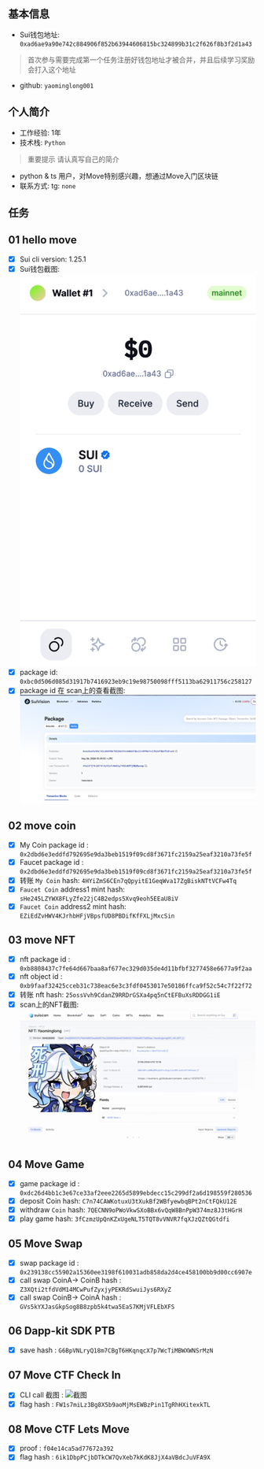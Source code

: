 ## 基本信息
- Sui钱包地址: `0xad6ae9a90e742c884906f852b63944606815bc324899b31c2f626f8b3f2d1a43`
> 首次参与需要完成第一个任务注册好钱包地址才被合并，并且后续学习奖励会打入这个地址
- github: `yaominglong001`

## 个人简介
- 工作经验: 1年
- 技术栈: `Python`
> 重要提示 请认真写自己的简介
- python & ts 用户，对Move特别感兴趣，想通过Move入门区块链
- 联系方式: tg: `none` 

## 任务

##   01 hello move  
- [x] Sui cli version: 1.25.1
- [x] Sui钱包截图: ![Sui钱包截图](./image/1.jpg)
- [x] package id:  `0xbc0d506d085d31917b7416923eb9c19e98750098fff5113ba62911756c258127`  
- [x] package id 在 scan上的查看截图:![Scan截图](./image/2.jpg)

##   02 move coin
- [x] My Coin package id : `0x2dbd6e3eddfd792695e9da3beb1519f09cd8f3671fc2159a25eaf3210a73fe5f`
- [x] Faucet package id : `0x2dbd6e3eddfd792695e9da3beb1519f09cd8f3671fc2159a25eaf3210a73fe5f`
- [x] 转账 `My Coin` hash: `4HYiZmS6CEn7qQpyitE1GeqWva17ZgBiskNTtVCFw4Tq`
- [x] `Faucet Coin` address1 mint hash: `sHe245LZYWX8FLyZfe22jC4B2edps5Xvq9eoh5EEaU8iV`
- [x] `Faucet Coin` address2 mint hash: `EZiEdZvHWV4KJrhbHFjVBpsfUD8PBDifKfFXLjMxcSin`

##   03 move NFT
- [x] nft package id : `0xb8808437c7fe64d667baa8af677ec329d035de4d11bfbf3277458e6677a9f2aa`
- [x] nft object id :  `0xb9faaf32425cceb31c738eac6e3c3fdf0453017e50186ffca9f52c54c7f22f72`
- [x] 转账 nft  hash:   `25ossVvh9CdanZ9RRDrGSXa4pq5nCtEFBuXsRDDGG1iE`
- [x] scan上的NFT截图:![Scan截图](./image/3.jpg)

##   04 Move Game
- [x] game package id :  `0xdc26d4bb1c3e67ce33af2eee2265d5899ebdecc15c299df2a6d198559f280536`
- [x] deposit Coin hash: `C7n74CAWKotuxU3tXukBf2WBfyewbqBPt2nCtFQkU12E`
- [x] withdraw `Coin` hash: `7QECNN9oPWoVkwSXoBBx6vQqW8BnPpW374mz8J3tHGrH`
- [x] play game hash: `3fCzmzUpQnKZxUgeNLT5TQT8vVNVR7fqXJzQZtQGtdfi`

##   05 Move Swap
- [x] swap package id : `0x239138cc55902a15360ee3198f610031adb858da2d4ce458100bb9d00cc6907e`
- [x] call swap CoinA-> CoinB  hash : `Z3XQti2tfdVdM14MCwPufZyxjyPEKRdSwuiJys6RXyZ`
- [x] call swap CoinB-> CoinA  hash : `GVs5kYXJasGkpSog8B8zpb5k4twa5EaS7KMjVFLEbXFS`

##   06 Dapp-kit SDK PTB
- [x] save hash : `G6BpVNLryQ18m7CBgT6HKqnqcX7p7WcTiMBWXWNSrMzN`

##   07 Move CTF Check In
- [x] CLI call 截图 : ![截图](./images/4.jpg)
- [x] flag hash : `FW1s7miLz3Bg8X5b9aoMjMsEWBzPin1TgRhHXitexkTL`

##   08 Move CTF Lets Move
- [x] proof : `f04e14ca5ad77672a392`
- [x] flag hash : `6ik1DbpPCjbDTkCW7QvXeb7kKdK8JjX4aVBdcJuVFA9X`